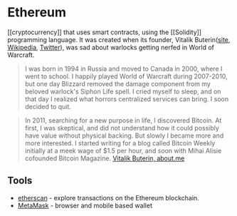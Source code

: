 # Ethereum

[[cryptocurrency]] that uses smart contracts, using the [[Solidity]] programming language. It was created when its founder, Vitalik Buterin([site](https://vitalik.ca/), [Wikipedia](https://en.wikipedia.org/wiki/Vitalik_Buterin), [Twitter](https://twitter.com/VitalikButerin)), was sad about warlocks getting nerfed in World of Warcraft.

> I was born in 1994 in Russia and moved to Canada in 2000, where I went to school. I happily played World of Warcraft during 2007-2010, but one day Blizzard removed the damage component from my beloved warlock's Siphon Life spell. I cried myself to sleep, and on that day I realized what horrors centralized services can bring. I soon decided to quit.

> In 2011, searching for a new purpose in life, I discovered Bitcoin. At first, I was skeptical, and did not understand how it could possibly have value without physical backing. But slowly I became more and more interested. I started writing for a blog called Bitcoin Weekly initially at a meek wage of $1.5 per hour, and soon with Mihai Alisie cofounded Bitcoin Magazine.
> [Vitalik Buterin, about.me](https://about.me/vitalik_buterin)

## Tools

- [etherscan](https://etherscan.io) - explore transactions on the Ethereum blockchain.
- [MetaMask](https://metamask.io/) - browser and mobile based wallet
